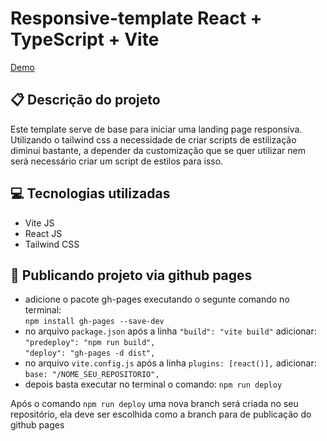 # Responsive-template React + TypeScript + Vite
[Demo](https://marnand.github.io/responsive-template-react/)

## 📋 Descrição do projeto
Este template serve de base para iniciar uma landing page responsiva. 
Utilizando o tailwind css a necessidade de criar scripts de estilização diminui bastante, 
a depender da customização que se quer utilizar nem será necessário criar um script de estilos para isso.

## 💻 Tecnologias utilizadas
- Vite JS
- React JS
- Tailwind CSS

## 🚀 Publicando projeto via github pages

- adicione o pacote gh-pages executando o segunte comando no terminal: <br>
  `npm install gh-pages --save-dev`
- no arquivo `package.json` após a linha `"build": "vite build"` adicionar: <br>
  `"predeploy": "npm run build",` <br>
  `"deploy": "gh-pages -d dist",`
- no arquivo `vite.config.js` após a linha `plugins: [react()],` adicionar: <br>
  `base: "/NOME_SEU_REPOSITORIO",`
- depois basta executar no terminal o comando:
  `npm run deploy`

Após o comando `npm run deploy` uma nova branch será criada no seu repositório, ela deve ser escolhida como a branch para de publicação do github pages



